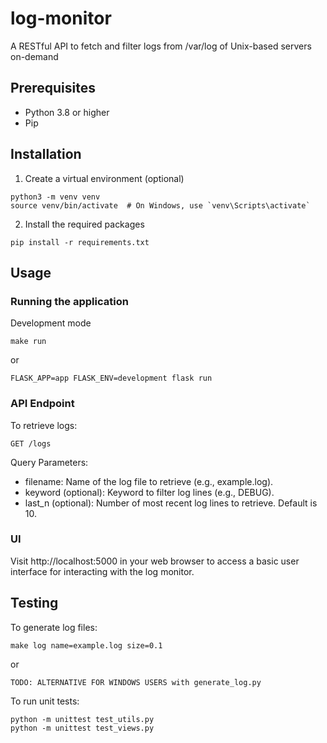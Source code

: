 # log-monitor
A RESTful API to fetch and filter logs from /var/log of Unix-based servers on-demand

## Prerequisites
- Python 3.8 or higher
- Pip

## Installation
1. Create a virtual environment (optional)
```
python3 -m venv venv
source venv/bin/activate  # On Windows, use `venv\Scripts\activate`
```
2. Install the required packages
```
pip install -r requirements.txt
```

## Usage
### Running the application
Development mode
```
make run
```
or
```
FLASK_APP=app FLASK_ENV=development flask run
```
### API Endpoint
To retrieve logs:

`GET /logs`

Query Parameters:

- filename: Name of the log file to retrieve (e.g., example.log).
- keyword (optional): Keyword to filter log lines (e.g., DEBUG).
- last_n (optional): Number of most recent log lines to retrieve. Default is 10.

### UI
Visit http://localhost:5000 in your web browser to access a basic user interface for interacting with the log monitor.

## Testing
To generate log files:
```
make log name=example.log size=0.1
```
or
```
TODO: ALTERNATIVE FOR WINDOWS USERS with generate_log.py
```

To run unit tests:
```
python -m unittest test_utils.py
python -m unittest test_views.py
```

